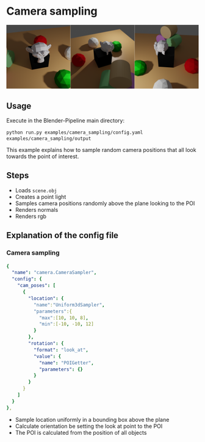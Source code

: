 # Camera sampling

![](rendering.png)

## Usage

Execute in the Blender-Pipeline main directory:

```
python run.py examples/camera_sampling/config.yaml examples/camera_sampling/output
```

This example explains how to sample random camera positions that all look towards the point of interest.

## Steps

* Loads `scene.obj`
* Creates a point light
* Samples camera positions randomly above the plane looking to the POI
* Renders normals
* Renders rgb

## Explanation of the config file

### Camera sampling
```yaml
{
  "name": "camera.CameraSampler",
  "config": {
    "cam_poses": [
      {
        "location": {
          "name":"Uniform3dSampler",
          "parameters":{
            "max":[10, 10, 8],
            "min":[-10, -10, 12]
          }
        },
        "rotation": {
          "format": "look_at",
          "value": {
            "name": "POIGetter",
            "parameters": {}
          }
        }
      }
    ]
  }
},
```

* Sample location uniformly in a bounding box above the plane
* Calculate orientation be setting the look at point to the POI
* The POI is calculated from the position of all objects
 
